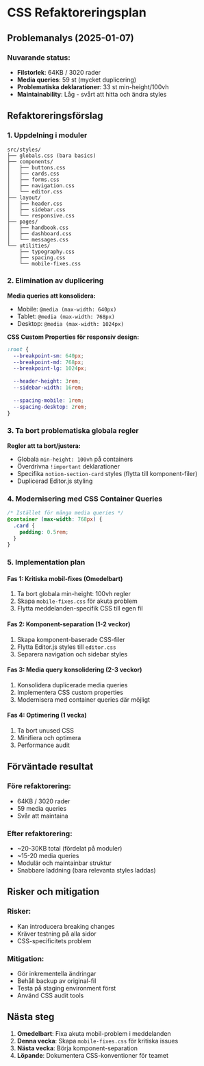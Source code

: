 # CSS Refaktoreringsplan

## Problemanalys (2025-01-07)

### Nuvarande status:
- **Filstorlek**: 64KB / 3020 rader
- **Media queries**: 59 st (mycket duplicering)
- **Problematiska deklarationer**: 33 st min-height/100vh
- **Maintainability**: Låg - svårt att hitta och ändra styles

## Refaktoreringsförslag

### 1. Uppdelning i moduler

```
src/styles/
├── globals.css (bara basics)
├── components/
│   ├── buttons.css
│   ├── cards.css
│   ├── forms.css
│   ├── navigation.css
│   └── editor.css
├── layout/
│   ├── header.css
│   ├── sidebar.css
│   └── responsive.css
├── pages/
│   ├── handbook.css
│   ├── dashboard.css
│   └── messages.css
└── utilities/
    ├── typography.css
    ├── spacing.css
    └── mobile-fixes.css
```

### 2. Elimination av duplicering

**Media queries att konsolidera:**
- Mobile: `@media (max-width: 640px)`
- Tablet: `@media (max-width: 768px)`
- Desktop: `@media (max-width: 1024px)`

**CSS Custom Properties för responsiv design:**
```css
:root {
  --breakpoint-sm: 640px;
  --breakpoint-md: 768px;
  --breakpoint-lg: 1024px;
  
  --header-height: 3rem;
  --sidebar-width: 16rem;
  
  --spacing-mobile: 1rem;
  --spacing-desktop: 2rem;
}
```

### 3. Ta bort problematiska globala regler

**Regler att ta bort/justera:**
- Globala `min-height: 100vh` på containers
- Överdrivna `!important` deklarationer
- Specifika `notion-section-card` styles (flytta till komponent-filer)
- Duplicerad Editor.js styling

### 4. Modernisering med CSS Container Queries

```css
/* Istället för många media queries */
@container (max-width: 768px) {
  .card {
    padding: 0.5rem;
  }
}
```

### 5. Implementation plan

#### Fas 1: Kritiska mobil-fixes (Omedelbart)
1. Ta bort globala min-height: 100vh regler
2. Skapa `mobile-fixes.css` för akuta problem
3. Flytta meddelanden-specifik CSS till egen fil

#### Fas 2: Komponent-separation (1-2 veckor)
1. Skapa komponent-baserade CSS-filer
2. Flytta Editor.js styles till `editor.css`
3. Separera navigation och sidebar styles

#### Fas 3: Media query konsolidering (2-3 veckor)
1. Konsolidera duplicerade media queries
2. Implementera CSS custom properties
3. Modernisera med container queries där möjligt

#### Fas 4: Optimering (1 vecka)
1. Ta bort unused CSS
2. Minifiera och optimera
3. Performance audit

## Förväntade resultat

### Före refaktorering:
- 64KB / 3020 rader
- 59 media queries
- Svår att maintaina

### Efter refaktorering:
- ~20-30KB total (fördelat på moduler)
- ~15-20 media queries
- Modulär och maintainbar struktur
- Snabbare laddning (bara relevanta styles laddas)

## Risker och mitigation

### Risker:
- Kan introducera breaking changes
- Kräver testning på alla sidor
- CSS-specificitets problem

### Mitigation:
- Gör inkrementella ändringar
- Behåll backup av original-fil
- Testa på staging environment först
- Använd CSS audit tools

## Nästa steg

1. **Omedelbart**: Fixa akuta mobil-problem i meddelanden
2. **Denna vecka**: Skapa `mobile-fixes.css` för kritiska issues
3. **Nästa vecka**: Börja komponent-separation
4. **Löpande**: Dokumentera CSS-konventioner för teamet 
